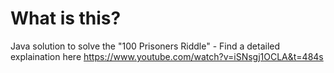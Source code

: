 # What is this?
Java solution to solve the "100 Prisoners Riddle" - Find a detailed explaination here https://www.youtube.com/watch?v=iSNsgj1OCLA&t=484s 
